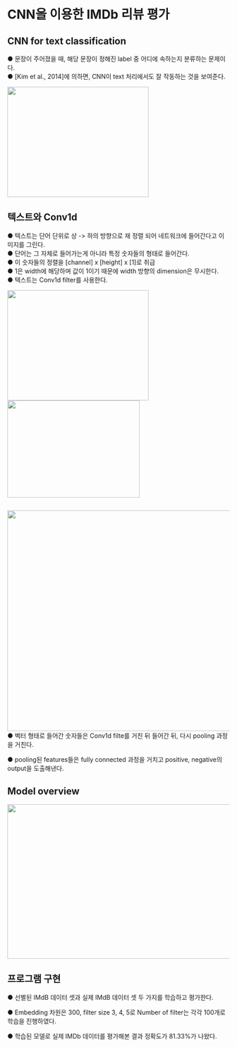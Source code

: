 # CNN을 이용한 IMDb 리뷰 평가
## CNN for text classification
● 문장이 주어졌을 때, 해당 문장이 정해진 label 중 어디에 속하는지 분류하는 문제이다.  
● [Kim et al., 2014]에 의하면, CNN이 text 처리에서도 잘 작동하는 것을 보여준다.  

 
<img src="https://user-images.githubusercontent.com/98728682/152473514-32f5dea4-94f5-4ef3-a8f4-82897525f4c0.png" width="320" height="250">

## 텍스트와 Conv1d
● 텍스트는 단어 단위로 상 -> 하의 방향으로 재 정렬 되어 네트워크에 들어간다고 이미지를 그린다.  
● 단어는 그 자체로 들어가는게 아니라 특정 숫자들의 형태로 들어간다.  
● 이 숫자들의 정렬을 [channel] x [height] x [1]로 취급  
● 1은 width에 해당하며 값이 1이기 때문에 width 방향의 dimension은 무시한다.  
● 텍스트는 Conv1d filter를 사용한다.

<img src="https://user-images.githubusercontent.com/98728682/152477169-f3fd931d-56d3-4c20-9cc0-3bce43e0e688.png" width="320" height="250"><img src="https://user-images.githubusercontent.com/98728682/152477142-625fd2f2-20c8-4dae-8ff6-852915f0aed1.png" width="300" height="220">  
## 
<img src="https://user-images.githubusercontent.com/98728682/152665929-12dbd78f-41ce-40ea-84f0-4581dac0116d.png" width="780" height="500">
● 벡터 형태로 들어간 숫자들은 Conv1d filte를 거친 뒤 들어간 뒤, 다시 pooling 과정을 거친다.  
  

● pooling된 features들은 fully connected 과정을 거치고 positive, negative의 output을 도출해낸다.  

## Model overview

<img src="https://user-images.githubusercontent.com/98728682/152665707-86c54d4b-49b3-4877-a4c7-be1f5501e366.png" width="620" height="350">

## 프로그램 구현

● 선별된 IMdB 데이터 셋과 실제 IMdB 데이터 셋 두 가지를 학습하고 평가한다.  

● Embedding 차원은 300, filter size 3, 4, 5로 Number of filter는 각각 100개로 학습을 진행하였다.  

● 학습된 모델로 실제 IMDb 데이터를 평가해본 결과 정확도가 81.33%가 나왔다.
